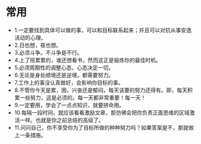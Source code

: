 # 常用 

- 1.一定要找到具体可以做的事，可以和目标联系起来；并且可以对抗从事安逸活动的心理。
- 2.日也想，夜也想。
- 3.必须斗争。不斗争是不行。
- 4.上了班累累的，谁还想看书，然而这正是锻炼你的最佳时机。
- 5.必须周期性的调整心态，心态决定一切。
- 6.无论是身处顺境还是逆境，都需要努力。
- 7.工作上的事没认真做好，会影响你目标的事。
- 8.不管你今天是累，困，兴奋还是郁闷，每天该要的努力还得有。即，每天积累一些努力，这是必须的。每一天都非常重要！每一天！
- 9.一定要用，学会了一点点知识，就要拼命用。
- 10.每隔一段时间，就应该看看激励文章，那仿佛会把你负责正面思维的区域激活一样。也就是你之前总结的高级了。
- 11.问问自己，你不享受你为了目标所做的种种努力吗？如果答案是不，那就做上一条措施。
